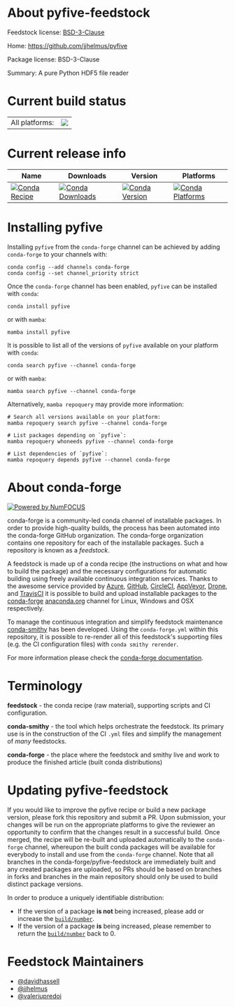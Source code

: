 About pyfive-feedstock
======================

Feedstock license: [BSD-3-Clause](https://github.com/conda-forge/pyfive-feedstock/blob/main/LICENSE.txt)

Home: https://github.com/jjhelmus/pyfive

Package license: BSD-3-Clause

Summary: A pure Python HDF5 file reader

Current build status
====================


<table><tr><td>All platforms:</td>
    <td>
      <a href="https://dev.azure.com/conda-forge/feedstock-builds/_build/latest?definitionId=5983&branchName=main">
        <img src="https://dev.azure.com/conda-forge/feedstock-builds/_apis/build/status/pyfive-feedstock?branchName=main">
      </a>
    </td>
  </tr>
</table>

Current release info
====================

| Name | Downloads | Version | Platforms |
| --- | --- | --- | --- |
| [![Conda Recipe](https://img.shields.io/badge/recipe-pyfive-green.svg)](https://anaconda.org/conda-forge/pyfive) | [![Conda Downloads](https://img.shields.io/conda/dn/conda-forge/pyfive.svg)](https://anaconda.org/conda-forge/pyfive) | [![Conda Version](https://img.shields.io/conda/vn/conda-forge/pyfive.svg)](https://anaconda.org/conda-forge/pyfive) | [![Conda Platforms](https://img.shields.io/conda/pn/conda-forge/pyfive.svg)](https://anaconda.org/conda-forge/pyfive) |

Installing pyfive
=================

Installing `pyfive` from the `conda-forge` channel can be achieved by adding `conda-forge` to your channels with:

```
conda config --add channels conda-forge
conda config --set channel_priority strict
```

Once the `conda-forge` channel has been enabled, `pyfive` can be installed with `conda`:

```
conda install pyfive
```

or with `mamba`:

```
mamba install pyfive
```

It is possible to list all of the versions of `pyfive` available on your platform with `conda`:

```
conda search pyfive --channel conda-forge
```

or with `mamba`:

```
mamba search pyfive --channel conda-forge
```

Alternatively, `mamba repoquery` may provide more information:

```
# Search all versions available on your platform:
mamba repoquery search pyfive --channel conda-forge

# List packages depending on `pyfive`:
mamba repoquery whoneeds pyfive --channel conda-forge

# List dependencies of `pyfive`:
mamba repoquery depends pyfive --channel conda-forge
```


About conda-forge
=================

[![Powered by
NumFOCUS](https://img.shields.io/badge/powered%20by-NumFOCUS-orange.svg?style=flat&colorA=E1523D&colorB=007D8A)](https://numfocus.org)

conda-forge is a community-led conda channel of installable packages.
In order to provide high-quality builds, the process has been automated into the
conda-forge GitHub organization. The conda-forge organization contains one repository
for each of the installable packages. Such a repository is known as a *feedstock*.

A feedstock is made up of a conda recipe (the instructions on what and how to build
the package) and the necessary configurations for automatic building using freely
available continuous integration services. Thanks to the awesome service provided by
[Azure](https://azure.microsoft.com/en-us/services/devops/), [GitHub](https://github.com/),
[CircleCI](https://circleci.com/), [AppVeyor](https://www.appveyor.com/),
[Drone](https://cloud.drone.io/welcome), and [TravisCI](https://travis-ci.com/)
it is possible to build and upload installable packages to the
[conda-forge](https://anaconda.org/conda-forge) [anaconda.org](https://anaconda.org/)
channel for Linux, Windows and OSX respectively.

To manage the continuous integration and simplify feedstock maintenance
[conda-smithy](https://github.com/conda-forge/conda-smithy) has been developed.
Using the ``conda-forge.yml`` within this repository, it is possible to re-render all of
this feedstock's supporting files (e.g. the CI configuration files) with ``conda smithy rerender``.

For more information please check the [conda-forge documentation](https://conda-forge.org/docs/).

Terminology
===========

**feedstock** - the conda recipe (raw material), supporting scripts and CI configuration.

**conda-smithy** - the tool which helps orchestrate the feedstock.
                   Its primary use is in the construction of the CI ``.yml`` files
                   and simplify the management of *many* feedstocks.

**conda-forge** - the place where the feedstock and smithy live and work to
                  produce the finished article (built conda distributions)


Updating pyfive-feedstock
=========================

If you would like to improve the pyfive recipe or build a new
package version, please fork this repository and submit a PR. Upon submission,
your changes will be run on the appropriate platforms to give the reviewer an
opportunity to confirm that the changes result in a successful build. Once
merged, the recipe will be re-built and uploaded automatically to the
`conda-forge` channel, whereupon the built conda packages will be available for
everybody to install and use from the `conda-forge` channel.
Note that all branches in the conda-forge/pyfive-feedstock are
immediately built and any created packages are uploaded, so PRs should be based
on branches in forks and branches in the main repository should only be used to
build distinct package versions.

In order to produce a uniquely identifiable distribution:
 * If the version of a package **is not** being increased, please add or increase
   the [``build/number``](https://docs.conda.io/projects/conda-build/en/latest/resources/define-metadata.html#build-number-and-string).
 * If the version of a package **is** being increased, please remember to return
   the [``build/number``](https://docs.conda.io/projects/conda-build/en/latest/resources/define-metadata.html#build-number-and-string)
   back to 0.

Feedstock Maintainers
=====================

* [@davidhassell](https://github.com/davidhassell/)
* [@jjhelmus](https://github.com/jjhelmus/)
* [@valeriupredoi](https://github.com/valeriupredoi/)

